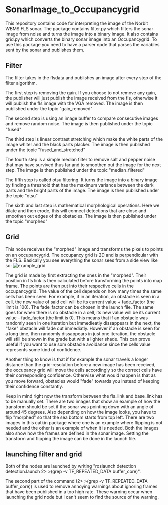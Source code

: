 # SonarImage_to_Occupancygrid
This repository contains code for interpreting the image of the Norbit WBMS FLS sonar. The package contains filter.py which filters the sonar image from noise and turns the image into a binary image. It also contains grid.py which converts the binary sonar image into an Occupancygrid. To use this package you need to have a parser npde that parses the variables sent by the sonar and publishes them.  

## Filter
The filter takes in the flsdata and publishes an image after every step of the filter algorithm. 

The first step is removing the gain. If you choose to not remove any gain, the publisher will just publish the image received from the fls, otherwise it will publish the fls image with the VGA removed. The image is then published under the topic "gain_removed"

The second step is using an image buffer to compare consecutive images and remove random noise. The image is then published under the topic "fused"

The third step is linear contrast stretching which make the white parts of the image whiter and the black parts placker. The image is then published under the topic "fused_and_stretched"

The fourth step is a simple median filter to remove salt and pepper noise that may have survived thus far and to smoothen out the image for the next step. The image is then published under the topic "median_filtered"

The fifth step is called otsu filtering. It turns the image into a binary image by finding a threshold that has the maximum variance between the dark parts and the bright parts of the image. The image is then published under the topic "otsu"

The sixth and last step is mathematical morphological operations. Here we dilate and then erode, this will connect detections that are close and smoothen out edges of the obstacles.
The image is then published under the topic "morphed"

## Grid
This node receives the "morphed" image and transforms the pixels to points on an occupancygrid. The occupancy grid is 2D and is perpendicular with the FLS. Basically you see everything the sonar sees from a side view like so:
 ![example_grid](https://github.com/RayCali/SonarImage_to_Occupancygrid/assets/90102246/1bae581e-5dc8-4318-b8b7-602e226358f5)


The grid is made by first extracting the ones in the "morphed". Their position in fls link is then calculated before transforming the points into map frame. The points are then put into their respective cells in the occupancygrid. The value of the cell depends on how many times the same cells has been seen. For example, if in an iteration, an obstacle is seen in a cell, the new value of said cell will be its current value + fade_factor (the limit is 100). The fade_factor can be chosen in the launch file. The same goes for when there is no obstacle in a cell, its new value will be its current value - fade_factor (the limit is 0). This means that if an obstacle was randomly seen in one iteration but immedieatly dissappears in the next, the "fake" obstacle will fade out immediatly. However if an obstacle is seen for a long time, then randomly dissappears in just one iteration, the obstacle will still be shown in the grade but with a lighter shade. This can prove useful if you want to use som obstacle avoidance since the cells value represents some kind of confidence. 

Another thing to know is that if for example the sonar travels a longer distance than the grid-resolution before a new image has been received, the occupancy grid will move the cells accordingly so the correct cells have their corresponding confidence. Otherwise what would happen is that as you move forward, obstacles would "fade" towards you instead of keeping their confidence constantly.

Keep in mind right now the transform between the fls_link and base_link has to be manually set. There are two images that show an example of how the transform should be set if the sonar was pointing down with an angle of around 45 degrees. Also depending on how the image looks, you have to flip "morphed" so that the sea bottom starts from top left. There are two images in this catkin package where one is an example where flipping is not needed and the other is an example of when it is needed. Both the images also show how the frames are defined in the sonar image. Setting the transform and flipping the image can be done in the launch file.


## launching filter and grid

Both of the nodes are launched by writing "roslaunch detection detection.launch 2> >(grep -v TF_REPEATED_DATA buffer_core)".

The second part of the command (2> >(grep -v TF_REPEATED_DATA buffer_core)) is used to remove annoying warnings about ignoring frames that have been published in a too high rate. These warning occur when launching the grid node but i can't seem to find the source of the warning.


